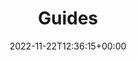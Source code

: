 ---
weight: 500
title: "Guides"
description: "Guides to getting the most out of Lotus Docs."
icon: menu_book
date: 2022-11-22T12:36:15+00:00
lastmod: 2022-11-22T12:36:15+00:00
draft: true
images: []
---
